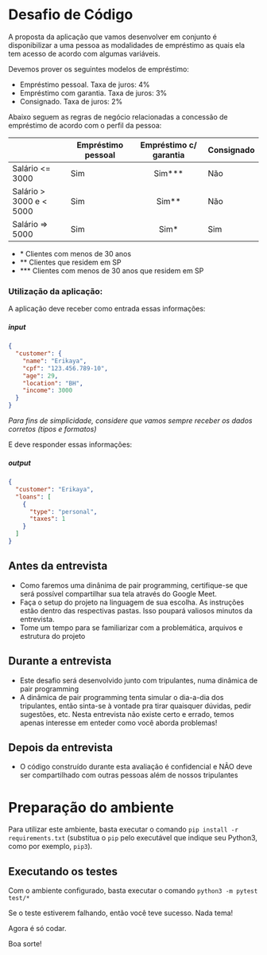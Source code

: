 # Desafio de Código

A proposta da aplicação que vamos desenvolver em conjunto é disponibilizar a uma pessoa as modalidades de empréstimo as quais ela tem acesso de acordo com algumas variáveis.

Devemos prover os seguintes modelos de empréstimo:

- Empréstimo pessoal. Taxa de juros: 4%
- Empréstimo com garantia. Taxa de juros: 3%
- Consignado. Taxa de juros: 2%

Abaixo seguem as regras de negócio relacionadas a concessão de empréstimo de acordo com o perfil da pessoa:

|                          | Empréstimo pessoal | Empréstimo c/ garantia | Consignado |
| ------------------------ | ------------------ | :--------------------: | ---------- |
| Salário <= 3000          | Sim                |       Sim\*\*\*        | Não        |
| Salário > 3000 e < 5000  | Sim                |        Sim\*\*         | Não        |
| Salário => 5000          | Sim                |         Sim\*          | Sim        |

- \* Clientes com menos de 30 anos
- \*\* Clientes que residem em SP
- \*\*\* Clientes com menos de 30 anos que residem em SP

### Utilização da aplicação:

A aplicação deve receber como entrada essas informações:

##### input

```json
{
  "customer": {
    "name": "Erikaya",
    "cpf": "123.456.789-10",
    "age": 29,
    "location": "BH",
    "income": 3000
  }
}
```

_Para fins de simplicidade, considere que vamos sempre receber os dados corretos (tipos e formatos)_

E deve responder essas informações:

##### output

```json
{
  "customer": "Erikaya",
  "loans": [
    {
      "type": "personal",
      "taxes": 1
    }
  ]
}
```

## Antes da entrevista
- Como faremos uma dinânima de pair programming, certifique-se que será possível compartilhar sua tela através do Google Meet.
- Faça o setup do projeto na linguagem de sua escolha. As instruções estão dentro das respectivas pastas. Isso poupará valiosos minutos da entrevista.
- Tome um tempo para se familiarizar com a problemática, arquivos e estrutura do projeto

## Durante a entrevista
- Este desafio será desenvolvido junto com tripulantes, numa dinâmica de pair programming
- A dinâmica de pair programming tenta simular o dia-a-dia dos tripulantes, então sinta-se à vontade pra tirar quaisquer dúvidas, pedir sugestões, etc. Nesta entrevista não existe certo e errado, temos  apenas interesse em enteder como você aborda problemas!

## Depois da entrevista
- O código construído durante esta avaliação é confidencial e NÃO deve ser compartilhado com outras pessoas além de nossos tripulantes

# Preparação do ambiente
Para utilizar este ambiente, basta executar o comando `pip install -r requirements.txt` (substitua o `pip` pelo executável que indique seu Python3, como por exemplo, `pip3`).

## Executando os testes
Com o ambiente configurado, basta executar o comando `python3 -m pytest test/*`

Se o teste estiverem falhando, então você teve sucesso. Nada tema!

Agora é só codar.

Boa sorte!
